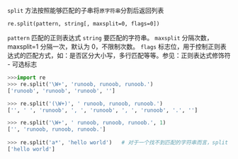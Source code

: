 `split` 方法按照能够匹配的子串将`原字符串`分割后返回列表

`re.split(pattern, string[, maxsplit=0, flags=0])`

`pattern`	匹配的正则表达式
`string`	要匹配的字符串。
`maxsplit`	分隔次数，maxsplit=1 分隔一次，默认为 0，不限制次数。
`flags` 	标志位，用于控制正则表达式的匹配方式，如：是否区分大小写，多行匹配等等。参见：正则表达式修饰符 - 可选标志



```python
>>>import re
>>> re.split('\W+', 'runoob, runoob, runoob.')
['runoob', 'runoob', 'runoob', '']

>>> re.split('(\W+)', ' runoob, runoob, runoob.') 
['', ' ', 'runoob', ', ', 'runoob', ', ', 'runoob', '.', '']

>>> re.split('\W+', ' runoob, runoob, runoob.', 1) 
['', 'runoob, runoob, runoob.']
 
>>> re.split('a*', 'hello world')   # 对于一个找不到匹配的字符串而言，split 不会对其作出分割
['hello world']
```